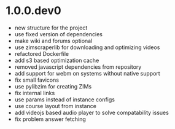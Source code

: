 # 1.0.0.dev0

- new structure for the project
- use fixed version of dependencies
- make wiki and forums optional
- use zimscraperlib for downloading and optimizing videos
- refactored Dockerfile
- add s3 based optimization cache
- removed javascript dependencies from repository
- add support for webm on systems without native support
- fix small favicons
- use pylibzim for creating ZIMs
- fix internal links
- use params instead of instance configs
- use course layout from instance
- add videojs based audio player to solve compatability issues
- fix problem answer fetching